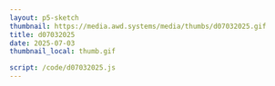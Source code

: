 ```yaml
---
layout: p5-sketch
thumbnail: https://media.awd.systems/media/thumbs/d07032025.gif
title: d07032025
date: 2025-07-03
thumbnail_local: thumb.gif

script: /code/d07032025.js
---
```

